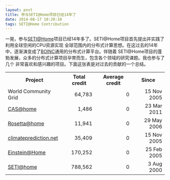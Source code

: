 ```yaml
---
layout: post
title: 参与SETI@Home项目已经14年了
date: 2014-08-17 10:20:10
tags: SETI@Home Contribution
---
```


一晃，参与[SETI@Home](http://setiathome.berkeley.edu/)项目已经14年多了。SETI@Home项目首先提出并实践了利用全球空闲的CPU资源实现
全球范围内的分布式计算思想。在这过去的14年中，逐渐演变成了[BOINC](http://boinc.berkeley.edu/)通用的分布式计算平台。伴随着
SETI@Home项目的蓬勃发展，众多的分布式计算项目孕育而生，包含各个领域的研究课题。我也参与了几个
非常喜欢和感兴趣的项目。下面这张表是对过去的贡献的一个总结。

<table width="100%">
<tbody>
    <tr>
        <th>Project</th>
        <th>Total credit</th>
        <th>Average credit</th>
        <th>Since</th>
    </tr>
    <tr>
        <td>World Community Grid</td>
        <td align="right">64,783</td>
        <td align="right">0</td>
        <td align="right">15 Nov 2005</td>
        </tr>
    <tr>
        <td><a href="http://casathome.ihep.ac.cn/">CAS@home</a></td>
        <td align="right">1,486</td>
        <td align="right">0</td>
        <td align="right">23 Mar 2011</td>
        </tr>
    <tr>
        <td><a href="http://boinc.bakerlab.org/rosetta/">Rosetta@home</a></td>
        <td align="right">11,941</td>
        <td align="right">0</td>
        <td align="right">29 May 2006</td>
        </tr>
    <tr>
        <td><a href="http://www.climateprediction.net/">climateprediction.net</a></td>
        <td align="right">35,409</td>
        <td align="right">0</td>
        <td align="right">15 Nov 2005</td>
        </tr>
    <tr>
        <td><a href="http://einstein.phys.uwm.edu/">Einstein@Home</a></td>
        <td align="right">170,252</td>
        <td align="right">0</td>
        <td align="right">25 Feb 2005</td>
        </tr>
    <tr>
        <td><a href="http://setiathome.berkeley.edu/">SETI@home</a></td>
        <td align="right">788,562</td>
        <td align="right">0</td>
        <td align="right">3 Aug 2000</td>
        </tr>
    </tbody>
</table>

